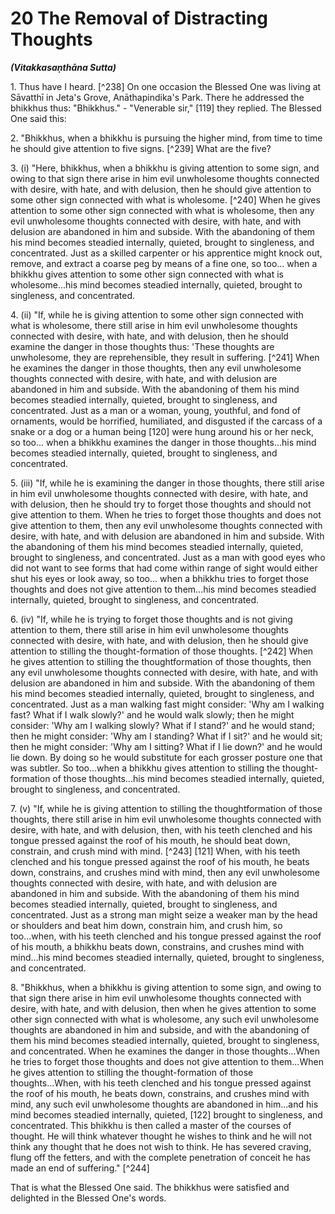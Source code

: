 # 20 The Removal of Distracting Thoughts
***(Vitakkasaṇthāna Sutta)***

1\. Thus have I heard. [^238] On one occasion the Blessed One was living at Sāvatthī in Jeta's Grove, Anāthapindika's Park. There he addressed the bhikkhus thus: "Bhikkhus." - "Venerable sir," [119] they replied. The Blessed One said this:

2\. "Bhikkhus, when a bhikkhu is pursuing the higher mind, from time to time he should give attention to five signs. [^239] What are the five?

3\. (i) "Here, bhikkhus, when a bhikkhu is giving attention to some sign, and owing to that sign there arise in him evil unwholesome thoughts connected with desire, with hate, and with delusion, then he should give attention to some other sign connected with what is wholesome. [^240] When he gives attention to some other sign connected with what is wholesome, then any evil unwholesome thoughts connected with desire, with hate, and with delusion are abandoned in him and subside. With the abandoning of them his mind becomes steadied internally, quieted, brought to singleness, and concentrated. Just as a skilled carpenter or his apprentice might knock out, remove, and extract a coarse peg by means of a fine one, so too... when a bhikkhu gives attention to some other sign connected with what is wholesome...his mind becomes steadied internally, quieted, brought to singleness, and concentrated.

4\. (ii) "If, while he is giving attention to some other sign connected with what is wholesome, there still arise in him evil unwholesome thoughts connected with desire, with hate, and with delusion, then he should examine the danger in those thoughts thus: 'These thoughts are unwholesome, they are reprehensible, they result in suffering. [^241] When he examines the danger in those thoughts, then any evil unwholesome thoughts
connected with desire, with hate, and with delusion are abandoned in him and subside. With the abandoning of them his mind becomes steadied internally, quieted, brought to singleness, and concentrated. Just as a man or a woman, young, youthful, and fond of ornaments, would be horrified, humiliated, and disgusted if the carcass of a snake or a dog or a human being [120] were hung around his or her neck, so too... when a bhikkhu examines the danger in those thoughts...his mind becomes steadied internally, quieted, brought to singleness, and concentrated.

5\. (iii) "If, while he is examining the danger in those thoughts, there still arise in him evil unwholesome thoughts connected with desire, with hate, and with delusion, then he should try to forget those thoughts and should not give attention to them. When he tries to forget those thoughts and does not give attention to them, then any evil unwholesome thoughts connected with desire, with hate, and with delusion are abandoned in him and subside. With the abandoning of them his mind becomes steadied internally, quieted, brought to singleness, and concentrated. Just as a man with good eyes who did not want to see forms that had come within range of sight would either shut his eyes or look away, so too... when a bhikkhu tries to forget those thoughts and does not give attention to them...his mind becomes steadied internally, quieted, brought to singleness, and concentrated.

6\. (iv) "If, while he is trying to forget those thoughts and is not giving attention to them, there still arise in him evil unwholesome thoughts connected with desire, with hate, and with delusion, then he should give attention to stilling the thought-formation of those thoughts. [^242] When he gives attention to stilling the thoughtformation of those thoughts, then any evil unwholesome thoughts connected with desire, with hate, and with delusion are abandoned in him and subside. With the abandoning of them his mind becomes steadied internally, quieted, brought to singleness, and concentrated. Just as a man walking fast might consider: 'Why am I walking fast? What if I walk slowly?' and he would walk slowly; then he might consider: 'Why am I walking slowly? What if I stand?' and he would stand; then he might consider: 'Why am I standing? What if I sit?' and he would sit; then he might consider: 'Why am I sitting? What if I lie down?' and he would lie down. By doing so he would substitute for
each grosser posture one that was subtler. So too...when a bhikkhu gives attention to stilling the thought-formation of those thoughts...his mind becomes steadied internally, quieted, brought to singleness, and concentrated.

7\. (v) "If, while he is giving attention to stilling the thoughtformation of those thoughts, there still arise in him evil unwholesome thoughts connected with desire, with hate, and with delusion, then, with his teeth clenched and his tongue pressed against the roof of his mouth, he should beat down, constrain, and crush mind with mind. [^243] [121] When, with his teeth clenched and his tongue pressed against the roof of his mouth, he beats down, constrains, and crushes mind with mind, then any evil unwholesome thoughts connected with desire, with hate, and with delusion are abandoned in him and subside. With the abandoning of them his mind becomes steadied internally, quieted, brought to singleness, and concentrated. Just as a strong man might seize a weaker man by the head or shoulders and beat him down, constrain him, and crush him, so too...when, with his teeth clenched and his tongue pressed against the roof of his mouth, a bhikkhu beats down, constrains, and crushes mind with mind...his mind becomes steadied internally, quieted, brought to singleness, and concentrated.

8\. "Bhikkhus, when a bhikkhu is giving attention to some sign, and owing to that sign there arise in him evil unwholesome thoughts connected with desire, with hate, and with delusion, then when he gives attention to some other sign connected with what is wholesome, any such evil unwholesome thoughts are abandoned in him and subside, and with the abandoning of them his mind becomes steadied internally, quieted, brought to singleness, and concentrated. When he examines the danger in those thoughts...When he tries to forget those thoughts and does not give attention to them...When he gives attention to stilling the thought-formation of those thoughts...When, with his teeth clenched and his tongue pressed against the roof of his mouth, he beats down, constrains, and crushes mind with mind, any such evil unwholesome thoughts are abandoned in him...and his mind becomes steadied internally, quieted, [122] brought to singleness, and concentrated. This bhikkhu is then called a master of the courses of thought. He will think whatever thought he wishes to think and he will not think any
thought that he does not wish to think. He has severed craving, flung off the fetters, and with the complete penetration of conceit he has made an end of suffering." [^244]

That is what the Blessed One said. The bhikkhus were satisfied and delighted in the Blessed One's words.